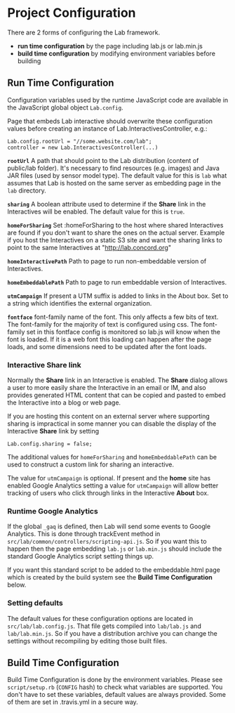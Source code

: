 # Project Configuration

There are 2 forms of configuring the Lab framework.

- **run time configuration** by the page including lab.js or lab.min.js
- **build time configuration** by modifying environment variables before building

## Run Time Configuration

Configuration variables used by the runtime JavaScript code are available in the JavaScript global
object `Lab.config`.

Page that embeds Lab interactive should overwrite these configuration values
before creating an instance of Lab.InteractivesController, e.g.:

    Lab.config.rootUrl = "//some.website.com/lab";
    controller = new Lab.InteractivesController(...)

**`rootUrl`** A path that should point to the Lab distribution (content of public/lab folder).
It's necessary to find resources (e.g. images) and Java JAR files (used by sensor model type).
The default value for this is `lab` what assumes that Lab is hosted on the same server as
embedding page in the `lab` directory.

**`sharing`** A boolean attribute used to determine if the **Share** link in the Interactives will be enabled.
The default value for this is `true`.

**`homeForSharing`** Set :homeForSharing to the host where shared Interactives are found
if you don't want to share the ones on the actual server. Example if you host the
Interactives on a static S3 site and want the sharing links to point to the same
Interactives at "http://lab.concord.org"

**`homeInteractivePath`** Path to page to run non-embeddable version of Interactives.

**`homeEmbeddablePath`** Path to page to run embeddable version of Interactives.

**`utmCampaign`** If present a UTM suffix is added to links in the About box.
Set to a string which identifies the external organization.

**`fontface`** font-family name of the font. This only affects a few bits of text. The font-family for
the majority of text is configured using css. The font-family set in this fontface config is monitored
so lab.js will know when the font is loaded. If it is a web font this loading can happen after the page
loads, and some dimensions need to be updated after the font loads.

### Interactive Share link

Normally the **Share** link in an Interactive is enabled. The **Share** dialog allows a user to more easily
share the Interactive in an email or IM, and also provides generated HTML content that can be copied and pasted
to embed the Interactive into a blog or web page.

If you are hosting this content on an external server where supporting
sharing is impractical in some manner you can disable the display of the Interactive **Share** link by setting

    Lab.config.sharing = false;

The additional values for `homeForSharing` and `homeEmbeddablePath` can be used to construct a custom link for sharing an interactive.

The value for `utmCampaign` is optional. If present and the **home** site has enabled Google Analytics
setting a value for `utmCampaign` will allow better tracking of users who click through links in the
Interactive **About** box.

### Runtime Google Analytics

If the global `_gaq` is defined, then Lab will send some events to Google Analytics. This is done
through trackEvent method in `src/lab/common/controllers/scripting-api.js`. So if you want this to happen then the
page embedding `lab.js` or `lab.min.js` should include the standard Google Analytics script setting things up.

If you want this standard script to be added to the embeddable.html page which is created by the build system
see the **Build Time Configuration** below.

### Setting defaults

The default values for these configuration options are located in `src/lab/lab.config.js`. That file gets compiled
into `lab/lab.js` and `lab/lab.min.js`. So if you have a distribution archive you can change the settings without
recompiling by editing those built files.

## Build Time Configuration

Build Time Configuration is done by the environment variables. Please see `script/setup.rb` (`CONFIG` hash) to check what variables are supported. You don't have to set these variables, default
values are always provided. Some of them are set in .travis.yml in a secure way.
